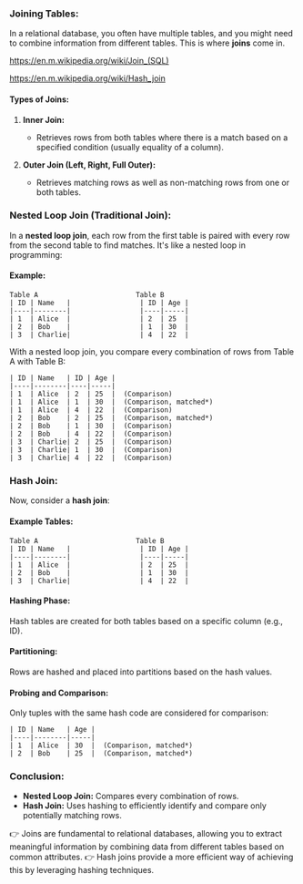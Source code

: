 ### Joining Tables:

In a relational database, you often have multiple tables, and you might need to combine information from different tables. This is where **joins** come in.

https://en.m.wikipedia.org/wiki/Join_(SQL)

https://en.m.wikipedia.org/wiki/Hash_join

#### Types of Joins:

1. **Inner Join:**
   - Retrieves rows from both tables where there is a match based on a specified condition (usually equality of a column).

2. **Outer Join (Left, Right, Full Outer):**
   - Retrieves matching rows as well as non-matching rows from one or both tables.

### Nested Loop Join (Traditional Join):

In a **nested loop join**, each row from the first table is paired with every row from the second table to find matches. It's like a nested loop in programming:

#### Example:
```
Table A                        Table B
| ID | Name   |                 | ID | Age |
|----|--------|                 |----|-----|
| 1  | Alice  |                 | 2  | 25  |
| 2  | Bob    |                 | 1  | 30  |
| 3  | Charlie|                 | 4  | 22  |
```

With a nested loop join, you compare every combination of rows from Table A with Table B:


```
| ID | Name   | ID | Age |
|----|--------|----|-----|
| 1  | Alice  | 2  | 25  |  (Comparison)
| 1  | Alice  | 1  | 30  |  (Comparison, matched*)
| 1  | Alice  | 4  | 22  |  (Comparison)
| 2  | Bob    | 2  | 25  |  (Comparison, matched*)
| 2  | Bob    | 1  | 30  |  (Comparison)
| 2  | Bob    | 4  | 22  |  (Comparison)
| 3  | Charlie| 2  | 25  |  (Comparison)
| 3  | Charlie| 1  | 30  |  (Comparison)
| 3  | Charlie| 4  | 22  |  (Comparison)
```

### Hash Join:

Now, consider a **hash join**:

#### Example Tables:
```
Table A                        Table B
| ID | Name   |                 | ID | Age |
|----|--------|                 |----|-----|
| 1  | Alice  |                 | 2  | 25  |
| 2  | Bob    |                 | 1  | 30  |
| 3  | Charlie|                 | 4  | 22  |
```

#### Hashing Phase:
Hash tables are created for both tables based on a specific column (e.g., ID).

#### Partitioning:
Rows are hashed and placed into partitions based on the hash values.

#### Probing and Comparison:
Only tuples with the same hash code are considered for comparison:

```
| ID | Name   | Age |
|----|--------|-----|
| 1  | Alice  | 30  |  (Comparison, matched*)
| 2  | Bob    | 25  |  (Comparison, matched*)
```

### Conclusion:

- **Nested Loop Join:** Compares every combination of rows.
- **Hash Join:** Uses hashing to efficiently identify and compare only potentially matching rows.

👉 Joins are fundamental to relational databases, allowing you to extract meaningful information by combining data from different tables based on common attributes.
👉 Hash joins provide a more efficient way of achieving this by leveraging hashing techniques.